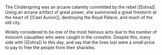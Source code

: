 The Cinderspring was an arcane calamity committed by the rebel [[Eshra]]. Using an arcane artifact of great power, she summoned a great firestorm at the heart of [[Cael Aurion]], destroying the Royal Palace, and much of the old city.

Widely considered to be one of the most heinous acts due to the number of innocent casualties who were caught in the crossfire. Despite this, many side with [[Eshra]] to this day, and say that the lives lost were a small price to pay to free the people from their shackles.